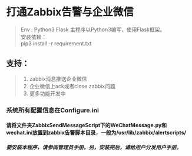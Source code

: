 # 打通Zabbix告警与企业微信

>Env : Python3 Flask
主程序以Python3编写，使用Flask框架。
<br>安装依赖：<br>
> pip3 install -r requirement.txt<br>

## 支持：
>1. zabbix消息推送企业微信
>2. 企业微信上ack或者close zabbix问题
>3. 更多功能开发中

### 系统所有配置信息在Configure.ini

#### 请将文件夹ZabbixSendMessageScript下的WeChatMessage.py和wechat.ini放置到zabbix告警脚本目录，一般为/usr/lib/zabbix/alertscripts/
#####  要安装本程序，请参阅管理员手册。另，安装完后，请给用户分发用户手册。
